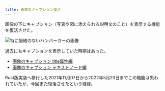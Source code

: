 ```yaml
---
title: 画像のキャプション復活
---
```

画像の下にキャプション（写真や図に添えられる説明文のこと）を表示する機能を復活させた。

![](https://lh3.googleusercontent.com/docs/ADP-6oFb9BpU-DBdohHSiRwJe2uw5fgWtXkjh9eYwg7NbsWeF270cCslxJeGrPhLWwoETxHqErNLe4DLG2kIbr3bolHlqef4o5jPWQ0tC3-xA53RC2xdZdru9L5s9npP2KlrBDHF5EJAJlmQl0B5VrsUwiLIkQn4bxFQswT7tTawuIBetqDqQ_RC2nPtMGYR7SsYh9xTgulv5M6cTiPuz09OCuhU2o8YIoiDy6V25NJzl7EM536U5f4JYLyrpnzNWZ7xQ4KWvtsst_kXUYkMS8XYPGl-7atMrfR3ZntW9Vx0iv4_KRMOs3ng7DDUb-hrigblxzCFrfZBsumWpKp_BCJwXcYryMQvXkZmpFcW7rYFr23x0ts4MIvNiG_S-uB7CF2Zrxl1sbsuwHPNJzWAQgiZVT0UQoBLk21DfAvqrdr-DxOT-wgVJ4iKwTsH0ax6gNhdMTjMe8bkGT16O9ea4unU64IGf7itSDKuf-C1Ior1W2VDoQ-Cpgs0KI2ytIoDg5MsZPkBLT7Z0LjQB01kVdOQAhjrN1kZH5KkZpJ4jt_YJAuG4oLlF7F7AVEbMNW4jwd0gH0cRSEuNnMCyxE7T0ZcnLABW68UJZDfRrRRopEeThVcXpKfLFlmwQJJsejdb658Llwkq-YlEOJH7wKPvVw9-PqxhiCEdyQizKZ32hTB98Q4Bpx66xwzAXnmmTfUOGx9y1FY2uIyKYb7KTRSBNHqo9nFT8RV1b3LDvYV0DRs29q1P1MxB_TLlA8D9p0uQHTf2nELweXH9qyLEeTuSwDfzguTj-YzUDL9m6-PL1Y3TsAcyaMC2qb_U2lES5fz4WBG9sITxZTKW9TSeprab5bTfXto2kU1qO02taPdgCdWOmFfJngbM3dkccVKMgIAOlbKLtd9Adtk5LEC-H03y5UG5SPKCOIYgzxpXms3Onh24v1yKMHlFJslYprsCXZRT9II_x9tbaqCVXp2aww_T9ouUrScr1F73Qz7ZwHZgMASPvnGHN1fT-x4F44iAx8VOvxRkQ_Tk6UxQFpCnRpyh5PF5Y-ndqMSXSGv0ufk7tL7nl39ShT330wD4nFJIseMqiveUmkZ97G43CXyrsTDYSQ8nxM1VVpLxSCAOH7YjZjqB3DsVVvXBO7o9VHFXhz5Oo6AbF87sUuIKmZPvosTOO4JGgxTFCMTHcHsoRyG-dJ-011Q9Wyo6FRaysFQQM0hM8ZuK0Z18bhb_-pcpqIQYYtIRVMKrz9iBDlai4USeb9zDBe83obw "特に脈絡のないハンバーガーの画像")

過去にもキャプションを表示していた時期はあった。

*   [画像のキャプション title属性編](https://r7kamura.com/articles/2020-11-07-image-caption-revised)
*   [画像のキャプション テキストノード編](https://r7kamura.com/articles/2020-09-22-markdown-caption)

Rust版実装へ移行した2021年11月07日から2022年5月20日までこの機能は失われていたが、今回また復活させたという経緯。
